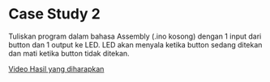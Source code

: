 # Case Study 2

Tuliskan program dalam bahasa Assembly (.ino kosong) dengan 1 input dari button dan 1 output ke LED. LED akan menyala ketika button sedang ditekan dan mati ketika button tidak ditekan.

[Video Hasil yang diharapkan](https://youtu.be/Mrp17Cz3obA?si=wojk_SChkGSTES9z)